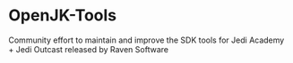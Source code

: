# OpenJK-Tools
Community effort to maintain and improve the SDK tools for Jedi Academy + Jedi Outcast released by Raven Software
